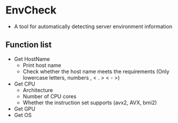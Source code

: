 # EnvCheck
+ A tool for automatically detecting server environment information

## Function list
+ Get HostName
  - Print host name
  - Check whether the host name meets the requirements (Only lowercase letters, numbers , < . > < - >)
+ Get CPU
  - Architecture
  - Number of CPU cores
  - Whether the instruction set supports (avx2, AVX, bmi2) 
+ Get GPU
+ Get OS
